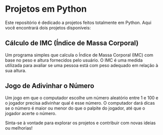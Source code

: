 # Projetos em Python

Este repositório é dedicado a projetos feitos totalmente em Python. Aqui você encontrará dois projetos disponíveis:

## Cálculo de IMC (Índice de Massa Corporal)

Um programa simples que calcula o Índice de Massa Corporal (IMC) com base no peso e altura fornecidos pelo usuário. O IMC é uma medida utilizada para avaliar se uma pessoa está com peso adequado em relação à sua altura.

## Jogo de Adivinhar o Número

Um jogo em que o computador escolhe um número aleatório entre 1 e 100 e o jogador precisa adivinhar qual é esse número. O computador dará dicas se o número é maior ou menor do que o palpite do jogador, até que o jogador acerte o número.

Sinta-se à vontade para explorar os projetos e contribuir com novas ideias ou melhorias!